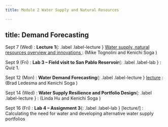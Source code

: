 ```yaml
---
title: Module 2 Water Supply and Natural Resources

---
```

title: Demand Forecasting
---
Sept 7 (Wed) 
: **Lecture 1**{: .label .label-lecture } [Water supply, natural resources overview and innovations ](lecture/lec01)
: (Mike Tognolini and Kenichi Soga )

Sept 9 (Fri) 
: **Lab 3 – Field visit to San Pablo Reservoir**{: .label .label-lab } []()
: Quiz 1.

Sept 12 (Mon) 
: **Water Demand Forecasting**{: .label .label-lecture } [lecture](#)
: (Brad Ledesma and Kenichi Soga )

Sept 14 (Wed) 
: **Water Supply Resilience and Portfolio Design**{: .label .label-lecture } []()
: (Linda Hu and Kenichi Soga )

Sept 16 (Fri) 
: **Lab 4 – Assignment 3**{: .label .label-lab } [lecture/]
: Calculating the need for water and developing alternative water supply portfolios
